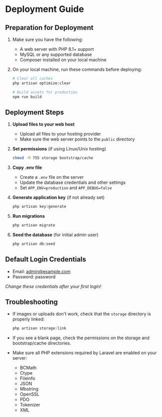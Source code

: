 # Deployment Guide

## Preparation for Deployment

1. Make sure you have the following:
   - A web server with PHP 8.1+ support
   - MySQL or any supported database
   - Composer installed on your local machine

2. On your local machine, run these commands before deploying:
   ```bash
   # Clear all caches
   php artisan optimize:clear
   
   # Build assets for production
   npm run build
   ```

## Deployment Steps

1. **Upload files to your web host**
   - Upload all files to your hosting provider
   - Make sure the web server points to the `public` directory

2. **Set permissions** (if using Linux/Unix hosting)
   ```bash
   chmod -R 755 storage bootstrap/cache
   ```

3. **Copy .env file**
   - Create a `.env` file on the server
   - Update the database credentials and other settings
   - Set `APP_ENV=production` and `APP_DEBUG=false`

4. **Generate application key** (if not already set)
   ```bash
   php artisan key:generate
   ```

5. **Run migrations**
   ```bash
   php artisan migrate
   ```

6. **Seed the database** (for initial admin user)
   ```bash
   php artisan db:seed
   ```

## Default Login Credentials

- Email: admin@example.com
- Password: password

*Change these credentials after your first login!*

## Troubleshooting

- If images or uploads don't work, check that the `storage` directory is properly linked:
  ```bash
  php artisan storage:link
  ```

- If you see a blank page, check the permissions on the storage and bootstrap/cache directories.

- Make sure all PHP extensions required by Laravel are enabled on your server:
  - BCMath
  - Ctype
  - Fileinfo
  - JSON
  - Mbstring
  - OpenSSL
  - PDO
  - Tokenizer
  - XML 